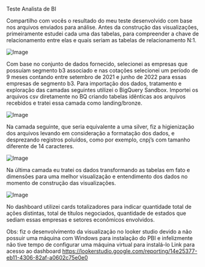 
Teste Analista de BI

Compartilho com vocês o resultado do meu teste desenvolvido com base nos arquivos enviados para análise. 
Antes da construção das visualizações, primeiramente estudei cada uma das tabelas, para compreender a chave de relacionamento entre elas e quais seriam as tabelas de relacionamento N:1.

![Image](https://github.com/user-attachments/assets/5f7c7f54-662a-4c76-83d5-6dbb981f2402)


Com base no conjunto de dados fornecido, selecionei as empresas que possuíam segmento b3 associado e nas cotações selecionei um período de 9 meses contando entre setembro de 2021 e junho de 2022 para essas empresas de segmento b3.
Para importação dos dados, tratamento e exploração das camadas seguintes utilizei o BigQuery Sandbox. 
Importei os arquivos csv diretamente no BQ criando tabelas idênticas aos arquivos recebidos e tratei essa camada como landing/bronze.

![Image](https://github.com/user-attachments/assets/aae23862-bced-4c9c-a972-93f583cfb5fb)






Na camada seguinte, que seria equivalente a uma silver, fiz a higienização dos arquivos levando em consideração a formatação dos dados, e desprezando registros poluídos, como por exemplo, cnpj’s com tamanho diferente de 14 caracteres. 

![Image](https://github.com/user-attachments/assets/8acd38d6-28bb-4233-9356-2916d954be50)





Na última camada eu tratei os dados transformando as tabelas em fato e dimensões para uma melhor visualização e entendimento dos dados no momento de construção das visualizações. 

![Image](https://github.com/user-attachments/assets/2f2438b7-4baf-4442-ad51-aef3103c2518)







No dashboard utilizei cards totalizadores para indicar quantidade total de ações distintas, total de títulos negociados, quantidade de estados que sediam essas empresas e setores econômicos envolvidos. 

Obs: fiz o desenvolvimento da visualização no looker studio devido a não possuir uma máquina com Windows para instalação do PBI e infelizmente não tive tempo de configurar uma máquina virtual para instalá-lo 
Link para acesso ao dashboard https://lookerstudio.google.com/reporting/14e25377-eb11-4306-82af-a0602c75e0e0 
